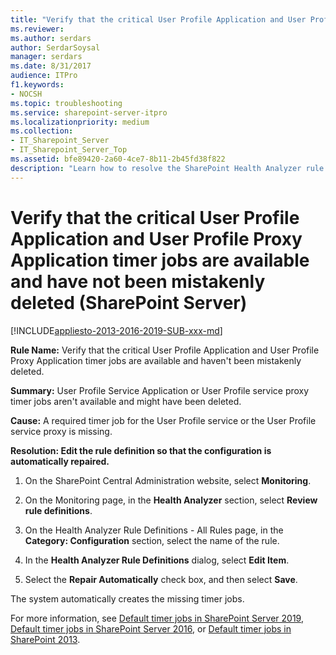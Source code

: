 ```yaml
---
title: "Verify that the critical User Profile Application and User Profile Proxy Application timer jobs are available and have not been mistakenly deleted (SharePoint Server)"
ms.reviewer: 
ms.author: serdars
author: SerdarSoysal
manager: serdars
ms.date: 8/31/2017
audience: ITPro
f1.keywords:
- NOCSH
ms.topic: troubleshooting
ms.service: sharepoint-server-itpro
ms.localizationpriority: medium
ms.collection:
- IT_Sharepoint_Server
- IT_Sharepoint_Server_Top
ms.assetid: bfe89420-2a60-4ce7-8b11-2b45fd38f822
description: "Learn how to resolve the SharePoint Health Analyzer rule: Verify that the critical User Profile Application and User Profile Proxy Application timer jobs are available and haven't been mistakenly deleted, for SharePoint Server."
---
```


# Verify that the critical User Profile Application and User Profile Proxy Application timer jobs are available and have not been mistakenly deleted (SharePoint Server)

[!INCLUDE[appliesto-2013-2016-2019-SUB-xxx-md](../includes/appliesto-2013-2016-2019-SUB-xxx-md.md)]
  
 **Rule Name:** Verify that the critical User Profile Application and User Profile Proxy Application timer jobs are available and haven't been mistakenly deleted. 
  
 **Summary:** User Profile Service Application or User Profile service proxy timer jobs aren't available and might have been deleted. 
  
 **Cause:** A required timer job for the User Profile service or the User Profile service proxy is missing.
  
 **Resolution: Edit the rule definition so that the configuration is automatically repaired.**
  
1. On the SharePoint Central Administration website, select **Monitoring**.
    
2. On the Monitoring page, in the **Health Analyzer** section, select **Review rule definitions**.
    
3. On the Health Analyzer Rule Definitions - All Rules page, in the **Category: Configuration** section, select the name of the rule. 
    
4. In the **Health Analyzer Rule Definitions** dialog, select **Edit Item**.
    
5. Select the **Repair Automatically** check box, and then select **Save**.
    
The system automatically creates the missing timer jobs.
  
For more information, see [Default timer jobs in SharePoint Server 2019](default-timer-jobs-in-sharepoint-server-2019.md), [Default timer jobs in SharePoint Server 2016](default-timer-jobs-in-sharepoint-server-2016.md), or [Default timer jobs in SharePoint 2013](default-timer-jobs-in-sharepoint-2013.md).
  

